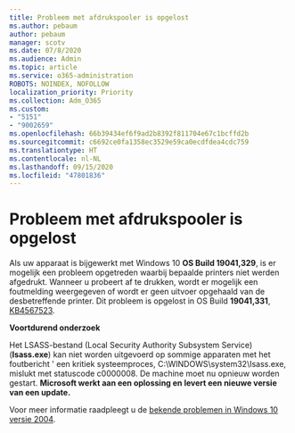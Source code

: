 ```yaml
---
title: Probleem met afdrukspooler is opgelost
ms.author: pebaum
author: pebaum
manager: scotv
ms.date: 07/8/2020
ms.audience: Admin
ms.topic: article
ms.service: o365-administration
ROBOTS: NOINDEX, NOFOLLOW
localization_priority: Priority
ms.collection: Adm_O365
ms.custom:
- "5151"
- "9002659"
ms.openlocfilehash: 66b39434ef6f9ad2b8392f811704e67c1bcffd2b
ms.sourcegitcommit: c6692ce0fa1358ec3529e59ca0ecdfdea4cdc759
ms.translationtype: HT
ms.contentlocale: nl-NL
ms.lasthandoff: 09/15/2020
ms.locfileid: "47801836"
---
```

# <a name="print-spooler-issue-is-resolved"></a>Probleem met afdrukspooler is opgelost

Als uw apparaat is bijgewerkt met Windows 10  **OS Build 19041,329**, is er mogelijk een probleem opgetreden waarbij bepaalde printers niet werden afgedrukt. Wanneer u probeert af te drukken, wordt er mogelijk een foutmelding weergegeven of wordt er geen uitvoer opgehaald van de desbetreffende printer. Dit probleem is opgelost in OS Build  **19041,331**, [KB4567523](https://support.microsoft.com/help/4567523/windows-10-update-kb4567523).  

**Voortdurend onderzoek**

Het LSASS-bestand (Local Security Authority Subsystem Service) (**Isass.exe**) kan niet worden uitgevoerd op sommige apparaten met het foutbericht ' een kritiek systeemproces, C:\WINDOWS\system32\Isass.exe, mislukt met statuscode c0000008. De machine moet nu opnieuw worden gestart.  **Microsoft werkt aan een oplossing en levert een nieuwe versie van een update.**

Voor meer informatie raadpleegt u de  [bekende problemen in Windows 10 versie 2004](https://docs.microsoft.com/windows/release-information/status-windows-10-2004#442msgdesc).